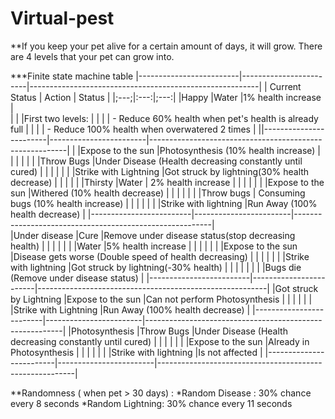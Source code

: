 # Virtual-pest
  **If you keep your pet alive for a certain amount of days, it will grow. There are 4 levels that your pet can grow into.</h4>
                                           
 ***Finite state machine table
|-------------------------|------------------------|---------------------------------------------------------|
|     Current Status      |       Action           |                      Status                             |
|;---;|:---:|;---:|
|Happy                    |Water                   |1% health increase                                       |  
|                         |                        |First two levels:                                        |
|                         |                        |  - Reduce 60% health when pet's health is already full  |
|                         |                        |  - Reduce 100% health when overwatered 2 times          |
||------------------------|------------------------|---------------------------------------------------------|
|                         |Expose to the sun       |Photosynthesis (10% health increase)                     |
|                         |                        |                                                         |
|                         |Throw Bugs              |Under Disease (Health decreasing constantly until cured) |
|                         |                        |                                                         |
|                         |Strike with Lightning   |Got struck by lightning(30% health decrease)             |
|                         |                        |                                                         |
|Thirsty                  |Water                   | 2% health increase                                      |
|                         |                        |                                                         |
|                         |Expose to the sun       |Withered (10% health decrease)                           |
|                         |                        |                                                         |
|                         |Throw bugs              | Consuming bugs (10% health increase)                    |
|                         |                        |                                                         |
|                         |Strike with lightning   |Run Away (100% health decrease)                          |
|-------------------------|------------------------|---------------------------------------------------------|   
|Under disease            |Cure                    |Remove under disease status(stop decreasing health)      |
|                         |                        |                                                         |
|                         |Water                   |5% health increase                                       |
|                         |                        |                                                         |
|                         |Expose to the sun       |Disease gets worse (Double speed of health decreasing)   |
|                         |                        |                                                         |
|                         |Strike with lightning   |Got struck by lightning(-30% health)                     |
|                         |                        |                                                         |
|                         |                        |Bugs die (Remove under disease status)                   |
|-------------------------|------------------------|---------------------------------------------------------|
|Got struck by Lightning  |Expose to the sun       |Can not perform Photosynthesis                           |
|                         |                        |                                                         |
|                         |Strike with Lightning   |Run Away (100% health decrease)                          |
|-------------------------|------------------------|---------------------------------------------------------|
|Photosynthesis           |Throw Bugs              |Under Disease (Health decreasing constantly until cured) |
|                         |                        |                                                         |
|                         |Expose to the sun       |Already in Photosynthesis                                |
|                         |                        |                                                         |
|                         |Strike with lightning   |Is not affected                                          |
|-------------------------|------------------------|---------------------------------------------------------|  
  

**Randomness ( when pet > 30 days) :
    *Random Disease : 30% chance every 8 seconds
    *Random Lightning: 30% chance every 11 seconds
